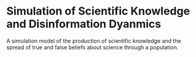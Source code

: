# Simulation of Scientific Knowledge and Disinformation Dyanmics

A simulation model of the production of scientific knowledge and the spread of true and false beliefs about science through a population.
